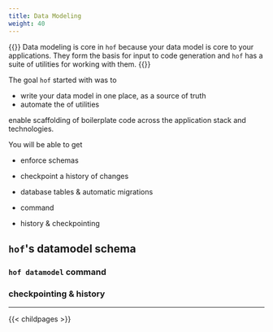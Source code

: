 ```yaml
---
title: Data Modeling
weight: 40
---
```


{{<lead>}}
Data modeling is core in `hof` because
your data model is core to your applications.
They form the basis for input to code generation and
`hof` has a suite of utilities for working with them.
{{</lead>}}

The goal `hof` started with was to 

- write your data model in one place, as a source of truth
- automate the  of utilities 



enable scaffolding
of boilerplate code across the application stack and technologies.


You will be able to get

- enforce schemas
- checkpoint a history of changes
- database tables & automatic migrations


- command
- history & checkpointing

## `hof`'s datamodel schema

### `hof datamodel` command

### checkpointing & history

---

{{< childpages >}}

